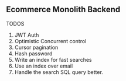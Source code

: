 ## Ecommerce Monolith Backend

TODOS
1. JWT Auth
2. Optimistic Concurrent control
3. Cursor pagination
4. Hash password
5. Write an index for fast searches
6. Use an index over email
7. Handle the search SQL query better.